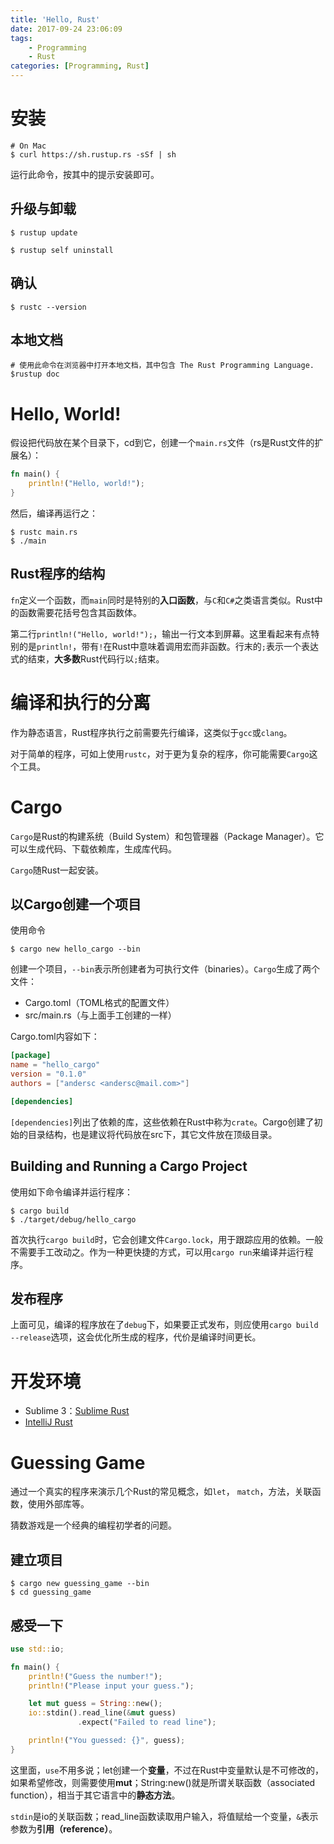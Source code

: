 ```yaml
---
title: 'Hello, Rust'
date: 2017-09-24 23:06:09
tags:
	- Programming
	- Rust
categories: [Programming, Rust]
---
```


# 安装

```
# On Mac
$ curl https://sh.rustup.rs -sSf | sh
```

运行此命令，按其中的提示安装即可。

<!-- more -->

## 升级与卸载

```
$ rustup update

$ rustup self uninstall
```

## 确认

```
$ rustc --version
```

## 本地文档

```
# 使用此命令在浏览器中打开本地文档，其中包含 The Rust Programming Language.
$rustup doc
```

# Hello, World!

假设把代码放在某个目录下，cd到它，创建一个`main.rs`文件（rs是Rust文件的扩展名）：

```rust
fn main() {
    println!("Hello, world!");
}
```

然后，编译再运行之：

```
$ rustc main.rs
$ ./main
```

## Rust程序的结构

`fn`定义一个函数，而`main`同时是特别的**入口函数**，与`C`和`C#`之类语言类似。Rust中的函数需要花括号包含其函数体。

第二行`println!("Hello, world!");`，输出一行文本到屏幕。这里看起来有点特别的是`println!`，带有`!`在Rust中意味着调用宏而非函数。行末的`;`表示一个表达式的结束，**大多数**Rust代码行以`;`结束。

# 编译和执行的分离

作为静态语言，Rust程序执行之前需要先行编译，这类似于`gcc`或`clang`。

对于简单的程序，可如上使用`rustc`，对于更为复杂的程序，你可能需要`Cargo`这个工具。

# Cargo

`Cargo`是Rust的构建系统（Build System）和包管理器（Package Manager）。它可以生成代码、下载依赖库，生成库代码。

`Cargo`随Rust一起安装。

## 以Cargo创建一个项目

使用命令

```
$ cargo new hello_cargo --bin
```

创建一个项目，`--bin`表示所创建者为可执行文件（binaries）。`Cargo`生成了两个文件：

* Cargo.toml（TOML格式的配置文件）
* src/main.rs（与上面手工创建的一样）

Cargo.toml内容如下：

```toml
[package]
name = "hello_cargo"
version = "0.1.0"
authors = ["andersc <andersc@mail.com>"]

[dependencies]
```

`[dependencies]`列出了依赖的库，这些依赖在Rust中称为`crate`。Cargo创建了初始的目录结构，也是建议将代码放在src下，其它文件放在顶级目录。

## Building and Running a Cargo Project

使用如下命令编译并运行程序：

```
$ cargo build
$ ./target/debug/hello_cargo
```

首次执行`cargo build`时，它会创建文件`Cargo.lock`，用于跟踪应用的依赖。一般不需要手工改动之。作为一种更快捷的方式，可以用`cargo run`来编译并运行程序。

## 发布程序

上面可见，编译的程序放在了`debug`下，如果要正式发布，则应使用`cargo build --release`选项，这会优化所生成的程序，代价是编译时间更长。

# 开发环境

* Sublime 3：[Sublime Rust](https://github.com/rust-lang/sublime-rust)
* [IntelliJ Rust](https://intellij-rust.github.io/)

# Guessing Game

通过一个真实的程序来演示几个Rust的常见概念，如`let`， `match`，方法，关联函数，使用外部库等。

猜数游戏是一个经典的编程初学者的问题。

## 建立项目

```shell
$ cargo new guessing_game --bin
$ cd guessing_game
```

## 感受一下

```rust
use std::io;

fn main() {
    println!("Guess the number!");
    println!("Please input your guess.");

    let mut guess = String::new();
    io::stdin().read_line(&mut guess)
               .expect("Failed to read line");

    println!("You guessed: {}", guess);
}
```

这里面，`use`不用多说；let创建一个**变量**，不过在Rust中变量默认是不可修改的，如果希望修改，则需要使用**mut**；String:new()就是所谓关联函数（associated function），相当于其它语言中的**静态方法**。

`stdin`是io的关联函数；read_line函数读取用户输入，将值赋给一个变量，`&`表示参数为**引用（reference）**。



